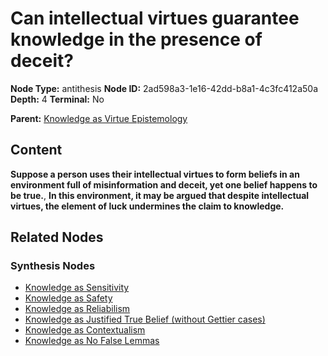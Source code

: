 # Can intellectual virtues guarantee knowledge in the presence of deceit?

**Node Type:** antithesis
**Node ID:** 2ad598a3-1e16-42dd-b8a1-4c3fc412a50a
**Depth:** 4
**Terminal:** No

**Parent:** [Knowledge as Virtue Epistemology](knowledge-as-virtue-epistemology-synthesis-9724849d-388f-4c53-86f4-d690288597bd.md)

## Content

**Suppose a person uses their intellectual virtues to form beliefs in an environment full of misinformation and deceit, yet one belief happens to be true.**, **In this environment, it may be argued that despite intellectual virtues, the element of luck undermines the claim to knowledge.**

## Related Nodes

### Synthesis Nodes

- [Knowledge as Sensitivity](knowledge-as-sensitivity-synthesis-5dee213b-54c4-4523-8fe9-ea37058bc3c0.md)
- [Knowledge as Safety](knowledge-as-safety-synthesis-6ca873c4-efb1-447f-8e40-b4e707d9dc92.md)
- [Knowledge as Reliabilism](knowledge-as-reliabilism-synthesis-888ddd0f-2986-46eb-8827-d2b285f3e041.md)
- [Knowledge as Justified True Belief (without Gettier cases)](knowledge-as-justified-true-belief-without-gettier-cases-synthesis-3488583c-3bd5-459a-b59d-7009bb20cddf.md)
- [Knowledge as Contextualism](knowledge-as-contextualism-synthesis-89494555-035c-451f-8007-f30fd998cb0e.md)
- [Knowledge as No False Lemmas](knowledge-as-no-false-lemmas-synthesis-6d03f593-2996-4e88-89f1-d294ddbdd6e3.md)
